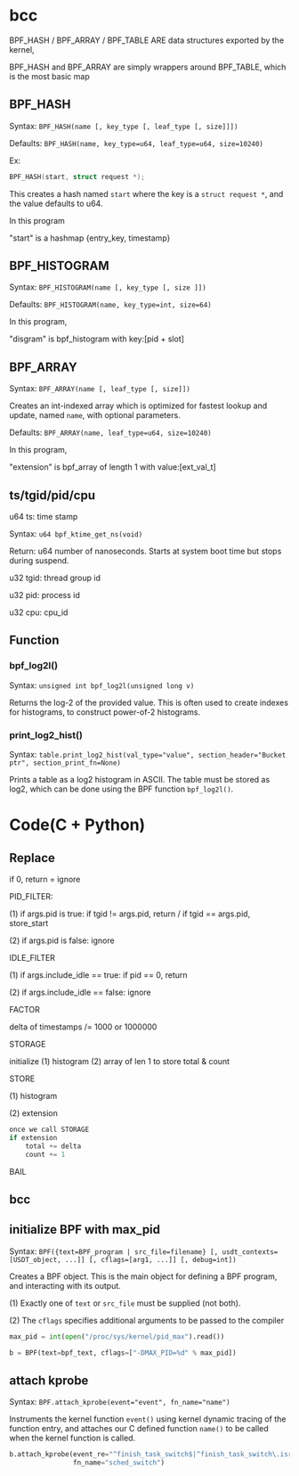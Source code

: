 # bcc

BPF_HASH / BPF_ARRAY / BPF_TABLE ARE data structures exported by the kernel,

BPF_HASH and BPF_ARRAY are simply wrappers around BPF_TABLE, which is the most basic map



## BPF_HASH

Syntax: `BPF_HASH(name [, key_type [, leaf_type [, size]]])`

Defaults: `BPF_HASH(name, key_type=u64, leaf_type=u64, size=10240)`

Ex:

```C
BPF_HASH(start, struct request *);
```

This creates a hash named `start` where the key is a `struct request *`, and the value defaults to u64.



In this program

"start" is a hashmap {entry_key, timestamp}



## BPF_HISTOGRAM

Syntax: `BPF_HISTOGRAM(name [, key_type [, size ]])`

Defaults: `BPF_HISTOGRAM(name, key_type=int, size=64)`



In this program,

"disgram" is bpf_histogram with key:[pid + slot]



## BPF_ARRAY

Syntax: `BPF_ARRAY(name [, leaf_type [, size]])`

Creates an int-indexed array which is optimized for fastest lookup and update, named `name`, with optional parameters.

Defaults: `BPF_ARRAY(name, leaf_type=u64, size=10240)`



In this program,

"extension" is bpf_array of length 1 with value:[ext_val_t]



## ts/tgid/pid/cpu

u64 ts: time stamp

Syntax: `u64 bpf_ktime_get_ns(void)`

Return: u64 number of nanoseconds. Starts at system boot time but stops during suspend.



u32 tgid: thread group id 



u32 pid: process id



u32 cpu: cpu_id



## Function

### bpf_log2l()

Syntax: `unsigned int bpf_log2l(unsigned long v)`

Returns the log-2 of the provided value. This is often used to create indexes for histograms, to construct power-of-2 histograms.



### print_log2_hist()

Syntax: `table.print_log2_hist(val_type="value", section_header="Bucket ptr", section_print_fn=None)`

Prints a table as a log2 histogram in ASCII. The table must be stored as log2, which can be done using the BPF function `bpf_log2l()`.



# Code(C + Python)

## Replace

if 0, return = ignore



PID_FILTER:

(1) if args.pid is true: if tgid != args.pid, return / if tgid == args.pid, store_start

(2) if args.pid is false: ignore



IDLE_FILTER

(1) if args.include_idle == true: if pid == 0, return

(2) if args.include_idle == false: ignore



FACTOR

delta of timestamps /= 1000 or 1000000



STORAGE

initialize (1) histogram (2) array of len 1 to store total & count



STORE

(1) histogram



(2) extension

```c
once we call STORAGE
if extension
	total += delta
    count += 1
```



BAIL



## bcc

## initialize BPF with max_pid

Syntax: `BPF({text=BPF_program | src_file=filename} [, usdt_contexts=[USDT_object, ...]] [, cflags=[arg1, ...]] [, debug=int])`

Creates a BPF object. This is the main object for defining a BPF program, and interacting with its output.



(1) Exactly one of `text` or `src_file` must be supplied (not both).

(2) The `cflags` specifies additional arguments to be passed to the compiler

```python
max_pid = int(open("/proc/sys/kernel/pid_max").read())

b = BPF(text=bpf_text, cflags=["-DMAX_PID=%d" % max_pid])
```



## attach kprobe

Syntax: `BPF.attach_kprobe(event="event", fn_name="name")`

Instruments the kernel function `event()` using kernel dynamic tracing of the function entry, and attaches our C defined function `name()` to be called when the kernel function is called.

```python
b.attach_kprobe(event_re="^finish_task_switch$|^finish_task_switch\.isra\.\d$",
                fn_name="sched_switch")
```



